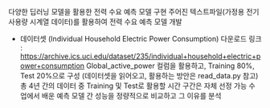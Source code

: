 다양한 딥러닝 모델을 활용한 전력 수요 예측 모델 구현
주어진 텍스트파일(가정용 전기 사용량 시계열 데이터)를 활용하여 전력 수요 예측 모델 개발
   * 데이터셋 (Individual Household Electric Power Consumption)
   다운로드 링크 : https://archive.ics.uci.edu/dataset/235/individual+household+electric+power+consumption
Global_active_power 컬럼을 활용하고, Training 80%, Test 20%으로 구성 
   (데이터셋을 읽어오고, 활용하는 방안은 read_data.py 참고)
총 4년 간의 데이터 중 Training 및 Test로 활용할 시간 구간은 자체 선정 가능
수업에서 배운 예측 모델 간 성능을 정량적으로 비교하고 그 이유를 분석

